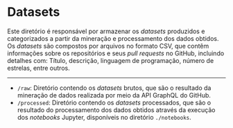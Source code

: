 # Datasets

Este diretório é responsável por armazenar os _datasets_ produzidos e categorizados a partir da mineração e processamento dos dados obtidos.
Os _datasets_ são compostos por arquivos no formato CSV, que contêm informações sobre os repositórios e seus _pull requests_ no GitHub, incluindo detalhes com: Título, descrição, linguagem de programação, número de estrelas, entre outros.

---

* `/raw`: Diretório contendo os _datasets_ brutos, que são o resultado da mineração de dados realizada por meio da API GraphQL do GitHub.
* `/processed`: Diretório contendo os _datasets_ processados, que são o resultado do processamento dos dados obtidos através da execução dos _notebooks_ Jupyter,
disponíveis no diretório `./notebooks`.
